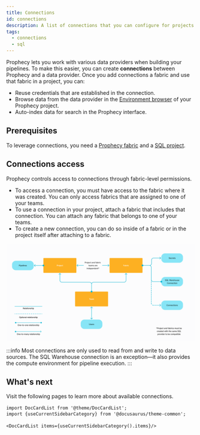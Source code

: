 ```yaml
---
title: Connections
id: connections
description: A list of connections that you can configure for projects
tags:
  - connections
  - sql
---
```


Prophecy lets you work with various data providers when building your pipelines. To make this easier, you can create **connections** between Prophecy and a data provider. Once you add connections a fabric and use that fabric in a project, you can:

- Reuse credentials that are established in the connection.
- Browse data from the data provider in the [Environment browser](/projects#project-editor) of your Prophecy project.
- Auto-index data for search in the Prophecy interface.

## Prerequisites

To leverage connections, you need a [Prophecy fabric](docs/administration/fabrics/prophecy-fabrics/prophecy-fabrics.md) and a [SQL project](/projects#project-types).

## Connections access

Prophecy controls access to connections through fabric-level permissions.

- To access a connection, you must have access to the fabric where it was created. You can only access fabrics that are assigned to one of your teams.
- To use a connection in your project, attach a fabric that includes that connection. You can attach any fabric that belongs to one of your teams.
- To create a new connection, you can do so inside of a fabric or in the project itself after attaching to a fabric.

![Connections access diagram](img/connections-fabrics-projects.png)

:::info
Most connections are only used to read from and write to data sources. The SQL Warehouse connection is an exception—it also provides the compute environment for pipeline execution.
:::

## What's next

Visit the following pages to learn more about available connections.

```mdx-code-block
import DocCardList from '@theme/DocCardList';
import {useCurrentSidebarCategory} from '@docusaurus/theme-common';

<DocCardList items={useCurrentSidebarCategory().items}/>
```
